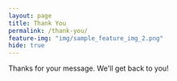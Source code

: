 ```yaml
---
layout: page
title: Thank You
permalink: /thank-you/
feature-img: "img/sample_feature_img_2.png"
hide: true
---
```


Thanks for your message. We'll get back to you!
